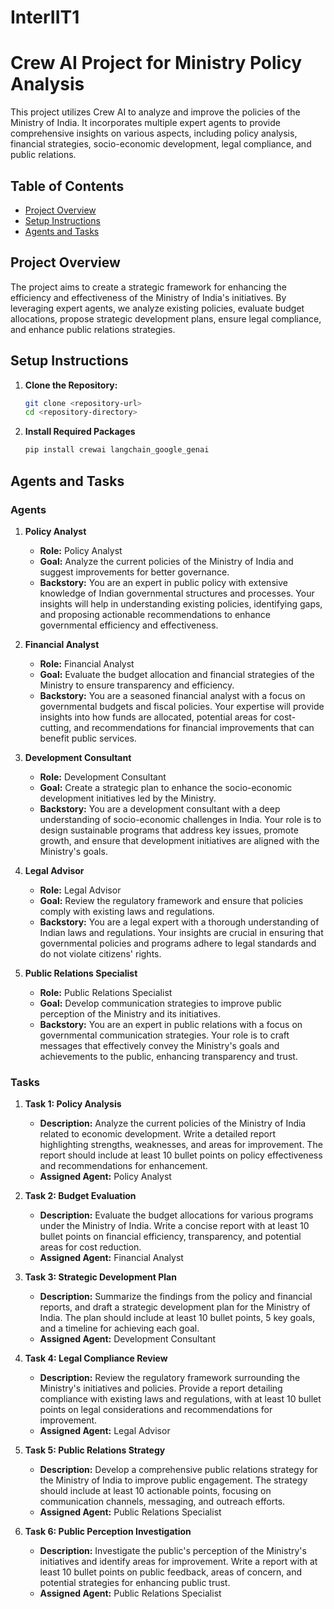# InterIIT1
 
# Crew AI Project for Ministry Policy Analysis

This project utilizes Crew AI to analyze and improve the policies of the Ministry of India. It incorporates multiple expert agents to provide comprehensive insights on various aspects, including policy analysis, financial strategies, socio-economic development, legal compliance, and public relations.

## Table of Contents
- [Project Overview](#project-overview)
- [Setup Instructions](#setup-instructions)
- [Agents and Tasks](#agents-and-tasks)

## Project Overview

The project aims to create a strategic framework for enhancing the efficiency and effectiveness of the Ministry of India's initiatives. By leveraging expert agents, we analyze existing policies, evaluate budget allocations, propose strategic development plans, ensure legal compliance, and enhance public relations strategies.

## Setup Instructions

1. **Clone the Repository:**
   ```bash
   git clone <repository-url>
   cd <repository-directory>
2. **Install Required Packages**
   ```bash
   pip install crewai langchain_google_genai

## Agents and Tasks

### Agents

1. **Policy Analyst**
   - **Role:** Policy Analyst
   - **Goal:** Analyze the current policies of the Ministry of India and suggest improvements for better governance.
   - **Backstory:** You are an expert in public policy with extensive knowledge of Indian governmental structures and processes. Your insights will help in understanding existing policies, identifying gaps, and proposing actionable recommendations to enhance governmental efficiency and effectiveness.

2. **Financial Analyst**
   - **Role:** Financial Analyst
   - **Goal:** Evaluate the budget allocation and financial strategies of the Ministry to ensure transparency and efficiency.
   - **Backstory:** You are a seasoned financial analyst with a focus on governmental budgets and fiscal policies. Your expertise will provide insights into how funds are allocated, potential areas for cost-cutting, and recommendations for financial improvements that can benefit public services.

3. **Development Consultant**
   - **Role:** Development Consultant
   - **Goal:** Create a strategic plan to enhance the socio-economic development initiatives led by the Ministry.
   - **Backstory:** You are a development consultant with a deep understanding of socio-economic challenges in India. Your role is to design sustainable programs that address key issues, promote growth, and ensure that development initiatives are aligned with the Ministry's goals.

4. **Legal Advisor**
   - **Role:** Legal Advisor
   - **Goal:** Review the regulatory framework and ensure that policies comply with existing laws and regulations.
   - **Backstory:** You are a legal expert with a thorough understanding of Indian laws and regulations. Your insights are crucial in ensuring that governmental policies and programs adhere to legal standards and do not violate citizens' rights.

5. **Public Relations Specialist**
   - **Role:** Public Relations Specialist
   - **Goal:** Develop communication strategies to improve public perception of the Ministry and its initiatives.
   - **Backstory:** You are an expert in public relations with a focus on governmental communication strategies. Your role is to craft messages that effectively convey the Ministry's goals and achievements to the public, enhancing transparency and trust.

### Tasks

1. **Task 1: Policy Analysis**
   - **Description:** Analyze the current policies of the Ministry of India related to economic development. Write a detailed report highlighting strengths, weaknesses, and areas for improvement. The report should include at least 10 bullet points on policy effectiveness and recommendations for enhancement.
   - **Assigned Agent:** Policy Analyst

2. **Task 2: Budget Evaluation**
   - **Description:** Evaluate the budget allocations for various programs under the Ministry of India. Write a concise report with at least 10 bullet points on financial efficiency, transparency, and potential areas for cost reduction.
   - **Assigned Agent:** Financial Analyst

3. **Task 3: Strategic Development Plan**
   - **Description:** Summarize the findings from the policy and financial reports, and draft a strategic development plan for the Ministry of India. The plan should include at least 10 bullet points, 5 key goals, and a timeline for achieving each goal.
   - **Assigned Agent:** Development Consultant

4. **Task 4: Legal Compliance Review**
   - **Description:** Review the regulatory framework surrounding the Ministry's initiatives and policies. Provide a report detailing compliance with existing laws and regulations, with at least 10 bullet points on legal considerations and recommendations for improvement.
   - **Assigned Agent:** Legal Advisor

5. **Task 5: Public Relations Strategy**
   - **Description:** Develop a comprehensive public relations strategy for the Ministry of India to improve public engagement. The strategy should include at least 10 actionable points, focusing on communication channels, messaging, and outreach efforts.
   - **Assigned Agent:** Public Relations Specialist

6. **Task 6: Public Perception Investigation**
   - **Description:** Investigate the public's perception of the Ministry's initiatives and identify areas for improvement. Write a report with at least 10 bullet points on public feedback, areas of concern, and potential strategies for enhancing public trust.
   - **Assigned Agent:** Public Relations Specialist
